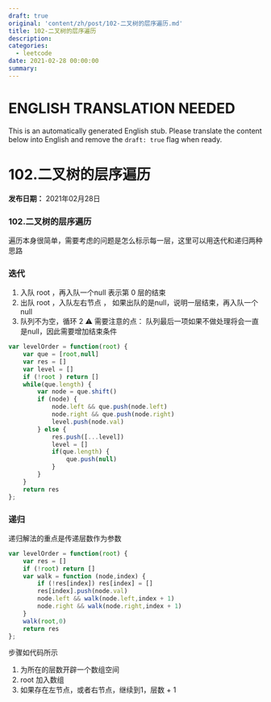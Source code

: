 ```yaml
---
draft: true
original: 'content/zh/post/102-二叉树的层序遍历.md'
title: 102-二叉树的层序遍历
description: 
categories:
  - leetcode
date: 2021-02-28 00:00:00
summary: 
---
```


# ENGLISH TRANSLATION NEEDED

This is an automatically generated English stub. Please translate the content below into English and remove the `draft: true` flag when ready.

<!-- ORIGINAL CHINESE CONTENT STARTS -->
# 102.二叉树的层序遍历

**发布日期：** 2021年02月28日

### 102.二叉树的层序遍历

遍历本身很简单，需要考虑的问题是怎么标示每一层，这里可以用迭代和递归两种思路

### 迭代

1. 入队 root ，再入队一个null 表示第 0 层的结束
1. 出队 root ，入队左右节点 ， 如果出队的是null，说明一层结束，再入队一个 null
1. 队列不为空，循环 2
⚠️ 需要注意的点： 队列最后一项如果不做处理将会一直是null，因此需要增加结束条件

```javascript
var levelOrder = function(root) {
    var que = [root,null]
    var res = []
    var level = []
    if (!root ) return []
    while(que.length) {
        var node = que.shift()
        if (node) {
            node.left && que.push(node.left)
            node.right && que.push(node.right)
            level.push(node.val)
        } else {
            res.push([...level])
            level = []
            if(que.length) {
                que.push(null)
            }
        }
    }
    return res
};
```

### 递归

递归解法的重点是传递层数作为参数

```javascript
var levelOrder = function(root) {
    var res = []
    if (!root) return []
    var walk = function (node,index) {
        if (!res[index]) res[index] = []
        res[index].push(node.val)
        node.left && walk(node.left,index + 1)
        node.right && walk(node.right,index + 1)
    }
    walk(root,0)
    return res
};
```

步骤如代码所示

1. 为所在的层数开辟一个数组空间
1. root 加入数组
1. 如果存在左节点，或者右节点，继续到1，层数 + 1
<!-- ORIGINAL CHINESE CONTENT ENDS -->

